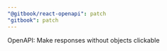 ```yaml
---
"@gitbook/react-openapi": patch
"gitbook": patch
---
```


OpenAPI: Make responses without objects clickable
